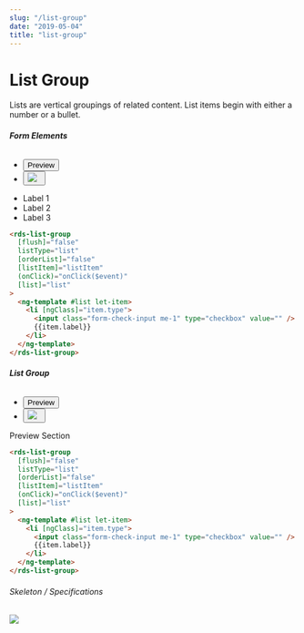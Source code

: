 ```yaml
---
slug: "/list-group"
date: "2019-05-04"
title: "list-group"
---
```

<!-- CSS only -->
<link href="https://cdn.jsdelivr.net/npm/bootstrap@5.1.3/dist/css/bootstrap.min.css" rel="stylesheet" integrity="sha384-1BmE4kWBq78iYhFldvKuhfTAU6auU8tT94WrHftjDbrCEXSU1oBoqyl2QvZ6jIW3" crossorigin="anonymous">
<link rel="stylesheet" href="../assets/css/style-elements.css">



#  **List Group**
  
<p class="">Lists are vertical groupings of related content. List items begin with either a number or a bullet.</p>

                       
                  
<section class="py-4">
<h6><b>Form Elements</b></h6>
<div class="py-3">
     <div class="cust-tabs">
  <ul class="nav nav-tabs" id="myTab2" role="tablist">

  <li class="nav-item" role="presentation">
  <button class="nav-link active" id="preview-tab" data-bs-toggle="tab" data-bs-target="#preview2" type="button" role="tab" aria-controls="preview2" aria-selected="true">Preview</button>
  </li>

  <li class="nav-item" role="presentation">
  <button class="nav-link" id="code-tab" data-bs-toggle="tab" data-bs-target="#code2" type="button" role="tab" aria-controls="code2" aria-selected="false"><img src="../../../../../../../raaghu/src/images/Angular_Icon.png"> &nbsp;
  <i class="bi bi-code-slash" style="font-size:1.0rem"></i></button>
  </li>
</ul>


<div class="tab-content card border" id="myTabContent1">

  <div class="tab-pane fade show active" id="preview2" role="tabpanel" aria-labelledby="preview-tab">
  
  <div class="contents bg-light p-5">

 <div class="row">
                                               
 
   <div class="row">
          <div class="col-md-5 text-start">
            <ul class="list-group">
              <li class="list-group-item">Label 1</li>
               <li class="list-group-item">Label 2</li>
                <li class="list-group-item">Label 3</li>
          </ul>
          </div> 
     
   </div> 
   </div>
  </div>
  </div>
  <div class="tab-pane fade" id="code2" role="tabpanel" aria-labelledby="code-tab">
   <div class="contents bg-code">
     <div class=" py-4 px-4" >

```html
<rds-list-group
  [flush]="false"
  listType="list"
  [orderList]="false"
  [listItem]="listItem"
  (onClick)="onClick($event)"
  [list]="list"
>
  <ng-template #list let-item>
    <li [ngClass]="item.type">
      <input class="form-check-input me-1" type="checkbox" value="" />
      {{item.label}}
    </li>
  </ng-template>
</rds-list-group>
```
</div>
  </div>
</div>

</div>
     </div>
     </div>   
     </section>

   <section class="py-4">
<h6><b>List Group</b></h6>
<div class="py-3">
     <div class="cust-tabs">
  <ul class="nav nav-tabs" id="myTab2" role="tablist">

  <li class="nav-item" role="presentation">
  <button class="nav-link active" id="preview-tab" data-bs-toggle="tab" data-bs-target="#previewList" type="button" role="tab" aria-controls="previewList" aria-selected="true">Preview</button>
  </li>

  <li class="nav-item" role="presentation">
  <button class="nav-link" id="code-tab" data-bs-toggle="tab" data-bs-target="#codeList" type="button" role="tab" aria-controls="codeList" aria-selected="false"><img src="../../../../../../../raaghu/src/images/Angular_Icon.png"> &nbsp;
  <i class="bi bi-code-slash" style="font-size:1.0rem"></i></button>
  </li>
</ul>


<div class="tab-content card border" id="myTabContent1">

  <div class="tab-pane fade show active" id="previewList" role="tabpanel" aria-labelledby="preview-tab">
  
  <div class="contents bg-light p-5">

 <div class="row">
                                               
 
  Preview Section
   </div> 
   </div>
  </div>
  
  <div class="tab-pane fade" id="codeList" role="tabpanel" aria-labelledby="code-tab">
   <div class="contents bg-code">
     <div class=" py-4 px-4" >

```html
<rds-list-group
  [flush]="false"
  listType="list"
  [orderList]="false"
  [listItem]="listItem"
  (onClick)="onClick($event)"
  [list]="list"
>
  <ng-template #list let-item>
    <li [ngClass]="item.type">
      <input class="form-check-input me-1" type="checkbox" value="" />
      {{item.label}}
    </li>
  </ng-template>
</rds-list-group>
```
</div>
  </div>
</div>

</div>
     </div>
     </div>   
     </section>
  <section class="py-4">
       <h6> Skeleton / Specifications </h6>
          <div class="py-3">
          <!-- Tab panes -->
            <div class="card border p-5">
          <div class="row">
           <div class="col-md-6">
             <img src="https://portal.raaghu.io/images/components/_list-group/img-1.png" class="img-fluid">
                                       <!-- <div class="spinner-border text-primary" role="status">
                                         <span class="visually-hidden">Loading...</span>
                                       </div> -->
           </div> 
             </div>
              </div>
              </div>
                     </section>
<!-- JavaScript Bundle with Popper -->
<script src="https://cdn.jsdelivr.net/npm/@popperjs/core@2.9.2/dist/umd/popper.min.js" integrity="sha384-IQsoLXl5PILFhosVNubq5LC7Qb9DXgDA9i+tQ8Zj3iwWAwPtgFTxbJ8NT4GN1R8p" crossorigin="anonymous"></script><script src="https://cdn.jsdelivr.net/npm/bootstrap@5.0.2/dist/js/bootstrap.min.js" integrity="sha384-cVKIPhGWiC2Al4u+LWgxfKTRIcfu0JTxR+EQDz/bgldoEyl4H0zUF0QKbrJ0EcQF" crossorigin="anonymous"></script>


 